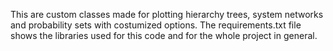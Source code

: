 This are custom classes made for plotting hierarchy trees, system networks and probability sets with costumized options. The requirements.txt file shows the libraries used for this code and for the whole project in general.
